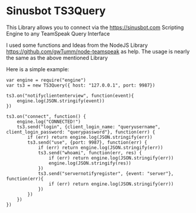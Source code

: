 # Sinusbot TS3Query
This Library allows you to connect via the https://sinusbot.com Scripting Engine to any TeamSpeak Query Interface

I used some functions and Ideas from the NodeJS Library https://github.com/gwTumm/node-teamspeak as help.
The usage is nearly the same as the above mentioned Library

Here is a simple example:


	var engine = require("engine") 
	var ts3 = new TS3Query({ host: "127.0.0.1", port: 9987})

	ts3.on("notifycliententerview", function(event){
		engine.log(JSON.stringify(event))
	})
  
	ts3.on("connect", function() {
		engine.log("CONNECTED!")
		ts3.send("login", {client_login_name: "queryusername", client_login_password: "querypassword"}, function(err) {
			if (err) return engine.log(JSON.stringify(err))
			ts3.send("use", {port: 9987}, function(err) {
				if (err) return engine.log(JSON.stringify(err))
				ts3.send("whoami", function(err, res) {
					if (err) return engine.log(JSON.stringify(err))
					engine.log(JSON.stringify(res))
				})
				ts3.send("servernotifyregister", {event: "server"}, function(err){
					if (err) return engine.log(JSON.stringify(err))
				})
			})
		})
	})
